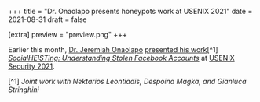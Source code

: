+++
title = "Dr. Onaolapo presents honeypots work at USENIX 2021"
date = 2021-08-31
draft = false

[extra]
preview = "preview.png"
+++

Earlier this month, [Dr. Jeremiah Onaolapo](https://uvm.edu/~jonaolap) [presented his work](https://www.usenix.org/conference/usenixsecurity21/presentation/onaolapo)[^1] [_SocialHEISTing: Understanding Stolen Facebook Accounts_](https://www.usenix.org/system/files/sec21-onaolapo.pdf) at [USENIX Security 2021](https://www.usenix.org/conference/usenixsecurity21). 

<!-- more -->

[^1] _Joint work with Nektarios Leontiadis, Despoina Magka, and Gianluca Stringhini_